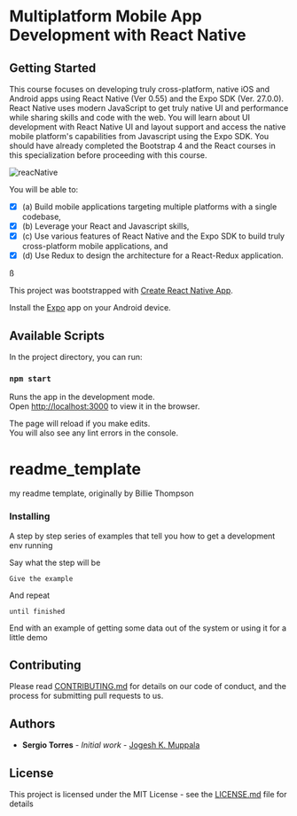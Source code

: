 # Multiplatform Mobile App Development with React Native

## Getting Started

This course focuses on developing truly cross-platform, native iOS and Android apps using React Native (Ver 0.55) and the Expo SDK (Ver. 27.0.0). React Native uses modern JavaScript to get truly native UI and performance while sharing skills and code with the web. You will learn about UI development with React Native UI and layout support and access the native mobile platform's capabilities from Javascript using the Expo SDK. You should have already completed the Bootstrap 4 and the React courses in this specialization before proceeding with this course.


![reacNative](https://user-images.githubusercontent.com/25851867/55767915-67f49600-5a40-11e9-886d-acc49fb561c3.png)


You will be able to:

- [x] (a) Build mobile applications targeting multiple platforms with a single codebase,
- [x] (b) Leverage your React and Javascript skills,
- [x] (c) Use various features of React Native and the Expo SDK to build truly cross-platform mobile applications, and
- [x] (d) Use Redux to design the architecture for a React-Redux application.

ß

This project was bootstrapped with [Create React Native App](https://github.com/react-community/create-react-native-app).

Install the [Expo](https://expo.io/) app on your Android device.

## Available Scripts

In the project directory, you can run:

### `npm start`

Runs the app in the development mode.<br>
Open [http://localhost:3000](http://localhost:3000) to view it in the browser.

The page will reload if you make edits.<br>
You will also see any lint errors in the console.
# readme_template
my readme template, originally by Billie Thompson

### Installing

A step by step series of examples that tell you how to get a development env running

Say what the step will be

```
Give the example
```

And repeat

```
until finished
```

End with an example of getting some data out of the system or using it for a little demo


## Contributing

Please read [CONTRIBUTING.md](https://gist.github.com/PurpleBooth/b24679402957c63ec426) for details on our code of conduct, and the process for submitting pull requests to us.


## Authors

* **Sergio Torres** - *Initial work* - [Jogesh K. Muppala](https://www.coursera.org/instructor/jmuppala)


## License

This project is licensed under the MIT License - see the [LICENSE.md](LICENSE.md) file for details